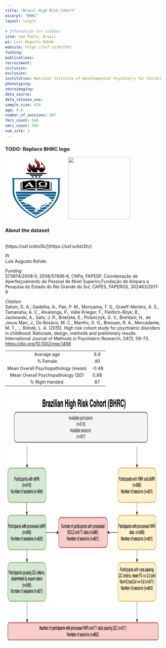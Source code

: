 ```yaml
---
title: "Brazil High Risk Cohort"
excerpt: "BHRC"
layout: single

# Information for sidebar
site: Sao Paulo, Brazil
pi: Luis Augusto Rohde
website: https://osf.io/ktz5h/
funding:
publications:
recruitment:
inclusion:
exclusion:
institution: National Institute of Developmental Psychiatry for Children and Adolescents (INCT-CNPq), São Paulo, Brazil; Federal University of Rio Grande do Sul, Porto Alegre, Brazil.
phenotyping:
neuroimaging:
data_source:
data_release_use:
sample_size: 610
age: 9.8
number_of_sessions: 907
fmri_count: 580
smri_count: 580
num_site: 2
---
```


### TODO: Replace BHRC logo
<div style="text-align: left;">
     <img src="/assets/images/logos/BHRC.png" width="200" height="200" />
     <img src="/assets/images/team/placeholder-user.png" width="200" height="200"  />
</div>

### About the dataset
<br>
[https://osf.io/ktz5h/](https://osf.io/ktz5h/)

*PI*
<br>
Luis Augusto Rohde

*Funding* 
<br>
573974/2008‐0, 2008/57896‐8, CNPq, FAPESP, Coordenação de Aperfeiçoamento de Pessoal de Nível Superior,Fundação de Amparo a Pesquisa do Estado do Rio Grande do Sul, CAPES, FAPERGS, 302463/2011‐9

*Citation*
<br>
 Salum, G. A., Gadelha, A., Pan, P. M., Moriyama, T. S., Graeff-Martins, A. S., Tamanaha, A. C., Alvarenga, P., Valle Krieger, F., Fleitlich-Bilyk, B., Jackowski, A., Sato, J. R., Brietzke, E., Polanczyk, G. V., Brentani, H., de Jesus Mari, J., Do Rosário, M. C., Manfro, G. G., Bressan, R. A., Mercadante, M. T., … Rohde, L. A. (2015). High risk cohort study for psychiatric disorders in childhood: Rationale, design, methods and preliminary results. International Journal of Methods in Psychiatric Research, 24(1), 58–73. https://doi.org/10.1002/mpr.1459



|   |   |
|:-:|:-:|
| Average age | 9.8 |
| % Female | 40 |
| Mean Overall Psychopathology (mean)| -0.48 |
| Mean Overall Psychopathology (SD) | 0.88 |
| % Right Handed: | 87 | 


<br>


<div style="text-align: center;">
     <img src="/assets/images/datasets/BHRC_Flowchart.png" width="800" height="800" />
</div>

